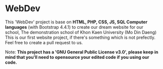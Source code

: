 # WebDev
This 'WebDev' project is base on **HTML, PHP, CSS, JS, SQL Computer languages** (with Bootstrap 4.4.1) to create our dream website for our school, The demonstration school of Khon Kaen University (Mo Din Daeng) 
This is our first website project, if there's something which is not prefectly. Feel free to create a pull request to us.

Note: **This project has a 'GNU General Public License v3.0', please keep in mind that you'll need to opensource your edited code if you using our code.**
